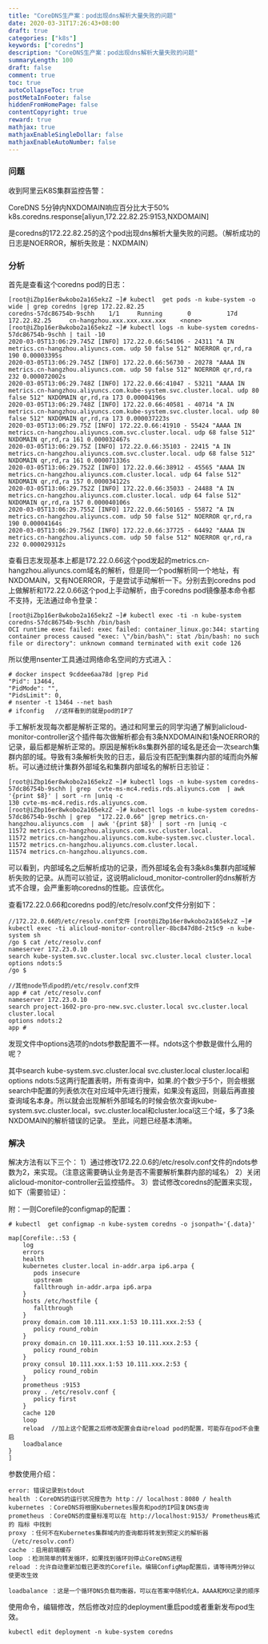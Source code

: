 ```yaml
---
title: "CoreDNS生产案：pod出现dns解析大量失败的问题"
date: 2020-03-31T17:26:43+08:00
draft: true
categories: ["k8s"]
keywords: ["coredns"]  
description: "CoreDNS生产案：pod出现dns解析大量失败的问题" 
summaryLength: 100
draft: false
comment: true
toc: true
autoCollapseToc: true
postMetaInFooter: false
hiddenFromHomePage: false
contentCopyright: true
reward: true
mathjax: true
mathjaxEnableSingleDollar: false
mathjaxEnableAutoNumber: false
---
```


### 问题

收到阿里云K8S集群监控告警：

CoreDNS 5分钟内NXDOMAIN响应百分比大于50% k8s.coredns.response[aliyun,172.22.82.25:9153,NXDOMAIN]

是coredns的172.22.82.25的这个pod出现dns解析大量失败的问题。（解析成功的日志是NOERROR，解析失败是：NXDMAIN）

### 分析

首先是查看这个coredns pod的日志：

```
[root@iZbp16er8wkobo2a165ekzZ ~]# kubectl  get pods -n kube-system -o wide | grep coredns |grep 172.22.82.25
coredns-57dc86754b-9schh    1/1     Running       0          17d     172.22.82.25     cn-hangzhou.xxx.xxx.xxx.xxx    <none>[root@iZbp16er8wkobo2a165ekzZ ~]# kubectl logs -n kube-system coredns-57dc86754b-9schh | tail -10
2020-03-05T13:06:29.745Z [INFO] 172.22.0.66:54106 - 24311 "A IN metrics.cn-hangzhou.aliyuncs.com. udp 50 false 512" NOERROR qr,rd,ra 190 0.00003395s
2020-03-05T13:06:29.745Z [INFO] 172.22.0.66:56730 - 20278 "AAAA IN metrics.cn-hangzhou.aliyuncs.com. udp 50 false 512" NOERROR qr,rd,ra 232 0.000072002s
2020-03-05T13:06:29.748Z [INFO] 172.22.0.66:41047 - 53211 "AAAA IN metrics.cn-hangzhou.aliyuncs.com.kube-system.svc.cluster.local. udp 80 false 512" NXDOMAIN qr,rd,ra 173 0.00004196s
2020-03-05T13:06:29.748Z [INFO] 172.22.0.66:40581 - 40714 "A IN metrics.cn-hangzhou.aliyuncs.com.kube-system.svc.cluster.local. udp 80 false 512" NXDOMAIN qr,rd,ra 173 0.000037223s
2020-03-05T13:06:29.75Z [INFO] 172.22.0.66:41910 - 55424 "AAAA IN metrics.cn-hangzhou.aliyuncs.com.svc.cluster.local. udp 68 false 512" NXDOMAIN qr,rd,ra 161 0.000032467s
2020-03-05T13:06:29.75Z [INFO] 172.22.0.66:35103 - 22415 "A IN metrics.cn-hangzhou.aliyuncs.com.svc.cluster.local. udp 68 false 512" NXDOMAIN qr,rd,ra 161 0.000071336s
2020-03-05T13:06:29.752Z [INFO] 172.22.0.66:38912 - 45565 "AAAA IN metrics.cn-hangzhou.aliyuncs.com.cluster.local. udp 64 false 512" NXDOMAIN qr,rd,ra 157 0.000034122s
2020-03-05T13:06:29.752Z [INFO] 172.22.0.66:35033 - 24488 "A IN metrics.cn-hangzhou.aliyuncs.com.cluster.local. udp 64 false 512" NXDOMAIN qr,rd,ra 157 0.000040106s
2020-03-05T13:06:29.755Z [INFO] 172.22.0.66:50165 - 55872 "A IN metrics.cn-hangzhou.aliyuncs.com. udp 50 false 512" NOERROR qr,rd,ra 190 0.00004164s
2020-03-05T13:06:29.756Z [INFO] 172.22.0.66:37725 - 64492 "AAAA IN metrics.cn-hangzhou.aliyuncs.com. udp 50 false 512" NOERROR qr,rd,ra 232 0.000029312s
```
查看日志发现基本上都是172.22.0.66这个pod发起的metrics.cn-hangzhou.aliyuncs.com域名的解析，但是同一个pod解析同一个地址，有NXDOMAIN，又有NOERROR，于是尝试手动解析一下。分别去到coredns pod上做解析和172.22.0.66这个pod上手动解析，由于coredns pod镜像基本命令都不支持，无法通过命令登录：

```
[root@iZbp16er8wkobo2a165ekzZ ~]# kubectl exec -ti -n kube-system coredns-57dc86754b-9schh /bin/bash
OCI runtime exec failed: exec failed: container_linux.go:344: starting container process caused "exec: \"/bin/bash\": stat /bin/bash: no such file or directory": unknown command terminated with exit code 126
```

所以使用nsenter工具通过网络命名空间的方式进入：

```
# docker inspect 9cddee6aa78d |grep Pid
"Pid": 13464,
"PidMode": "",
"PidsLimit": 0,
# nsenter -t 13464 --net bash
# ifconfig   //这样看到的就是pod的IP了
```

手工解析发现每次都是解析正常的。通过和阿里云的同学沟通了解到alicloud-monitor-controller这个插件每次做解析都会有3条NXDOMAIN和1条NOERROR的记录，最后都是解析正常的。原因是解析k8s集群外部的域名是还会一次search集群内部的域。导致有3条解析失败的日志，最后没有匹配到集群内部的域而向外解析。可以通过统计集群外部域名和集群内部域名的解析日志验证：

```
[root@iZbp16er8wkobo2a165ekzZ ~]# kubectl logs -n kube-system coredns-57dc86754b-9schh | grep  cvte-ms-mc4.redis.rds.aliyuncs.com  | awk '{print $8}' | sort -rn |uniq -c
130 cvte-ms-mc4.redis.rds.aliyuncs.com.
[root@iZbp16er8wkobo2a165ekzZ ~]# kubectl logs -n kube-system coredns-57dc86754b-9schh | grep  "172.22.0.66" |grep metrics.cn-hangzhou.aliyuncs.com  | awk '{print $8}' | sort -rn |uniq -c
11572 metrics.cn-hangzhou.aliyuncs.com.svc.cluster.local.
11572 metrics.cn-hangzhou.aliyuncs.com.kube-system.svc.cluster.local.
11572 metrics.cn-hangzhou.aliyuncs.com.cluster.local.
11574 metrics.cn-hangzhou.aliyuncs.com.
```

可以看到，内部域名之后解析成功的记录，而外部域名会有3条k8s集群内部域解析失败的记录。从而可以验证，这说明alicloud_monitor-controller的dns解析方式不合理，会严重影响coredns的性能。应该优化。

查看172.22.0.66和coredns pod的/etc/resolv.conf文件分别如下：

```
//172.22.0.66的/etc/resolv.conf文件 [root@iZbp16er8wkobo2a165ekzZ ~]# kubectl exec -ti alicloud-monitor-controller-8bc847d8d-2t5c9 -n kube-system sh
/go $ cat /etc/resolv.conf
nameserver 172.23.0.10
search kube-system.svc.cluster.local svc.cluster.local cluster.local
options ndots:5
/go $

//其他node节点pod的/etc/resolv.conf文件
app # cat /etc/resolv.conf
nameserver 172.23.0.10
search project-1602-pro-pro-new.svc.cluster.local svc.cluster.local cluster.local
options ndots:2
app #
```
发现文件中options选项的ndots参数配置不一样。ndots这个参数是做什么用的呢？

其中search kube-system.svc.cluster.local svc.cluster.local cluster.local和options ndots:5这两行配置表明，所有查询中，如果.的个数少于5个，则会根据search中配置的列表依次在对应域中先进行搜索，如果没有返回，则最后再直接查询域名本身。所以就会出现解析外部域名的时候会依次查询kube-system.svc.cluster.local，svc.cluster.local和cluster.local这三个域，多了3条NXDOMAIN的解析错误的记录。
至此，问题已经基本清晰。


### 解决

解决方法有以下三个：
1）通过修改172.22.0.6的/etc/resolv.conf文件的ndots参数为2，来实现。（注意这需要确认业务是否不需要解析集群内部的域名）
2）关闭alicloud-monitor-controller云监控插件。
3）尝试修改coredns的配置来实现，如下（需要验证）：

附：一则Corefile的configmap的配置：

```
# kubectl  get configmap -n kube-system coredns -o jsonpath='{.data}'

map[Corefile:.:53 {
    log
    errors
    health
    kubernetes cluster.local in-addr.arpa ip6.arpa {
       pods insecure
       upstream
       fallthrough in-addr.arpa ip6.arpa
    }
    hosts /etc/hostfile {
       fallthrough
    }
    proxy domain.com 10.111.xxx.1:53 10.111.xxx.2:53 {
       policy round_robin
    }
    proxy domain.cn 10.111.xxx.1:53 10.111.xxx.2:53 {
       policy round_robin
    }
    proxy consul 10.111.xxx.1:53 10.111.xxx.2:53 {
       policy round_robin
    }
    prometheus :9153
    proxy . /etc/resolv.conf {
       policy first
    }
    cache 120
    loop
    reload  //加上这个配置之后修改配置会自动reload pod的配置，可能存在pod不会重启
    loadbalance
}
]
```
参数使用介绍：

```
error: 错误记录到stdout
health ：CoreDNS的运行状况报告为 http：// localhost：8080 / health
kubernetes ：CoreDNS将根据Kubernetes服务和pod的IP回复DNS查询
prometheus ：CoreDNS的度量标准可以在 http://localhost:9153/ Prometheus格式的 指标 中找到
proxy ：任何不在Kubernetes集群域内的查询都将转发到预定义的解析器（/etc/resolv.conf）
cache ：启用前端缓存
loop ：检测简单的转发循环，如果找到循环则停止CoreDNS进程
reload ：允许自动重新加载已更改的Corefile。编辑ConfigMap配置后，请等待两分钟以使更改生效

loadbalance ：这是一个循环DNS负载均衡器，可以在答案中随机化A，AAAA和MX记录的顺序
```


使用命令，编辑修改，然后修改对应的deployment重启pod或者重新发布pod生效。
     
```
kubectl edit deployment -n kube-system coredns
```





